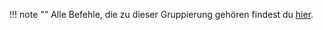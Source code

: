 !!! note ""
    Alle Befehle, die zu dieser Gruppierung gehören findest du [hier](../commands/group/rescueService.md).
